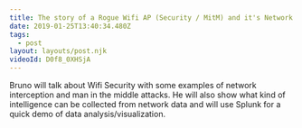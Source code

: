 ```yaml
---
title: The story of a Rogue Wifi AP (Security / MitM) and it's Network Data Intelligence
date: 2019-01-25T13:40:34.480Z
tags:
  - post
layout: layouts/post.njk
videoId: D0f8_0XHSjA
---
```


<!--- You can insert a short description here -->

Bruno will talk about Wifi Security with some examples of network interception and man in the middle attacks. He will also show what kind of intelligence can be collected from network data and will use Splunk for a quick demo of data analysis/visualization.
